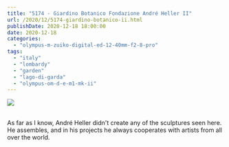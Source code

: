 ```yaml
---
title: "5174 - Giardino Botanico Fondazione André Heller II"
url: /2020/12/5174-giardino-botanico-ii.html
publishDate: 2020-12-18 18:00:00
date: 2020-12-18
categories: 
  - "olympus-m-zuiko-digital-ed-12-40mm-f2-8-pro"
tags: 
  - "italy"
  - "lombardy"
  - "garden"
  - "lago-di-garda"
  - "olympus-om-d-e-m1-mk-ii"
---
```

<div class="container">
<div class="center"><a target="_blank" href="https://d25zfm9zpd7gm5.cloudfront.net/1200x1200/2018/20180912_123706_lr.jpg"><img class="webfeedsFeaturedVisual" src="https://d25zfm9zpd7gm5.cloudfront.net/0600x0600/2018/20180912_123706_lr.jpg" /></a></div>
</div>
<br />

As far as I know, André Heller didn't create any of the sculptures
seen here. He assembles, and in his projects he always cooperates
with artists from all over the world.